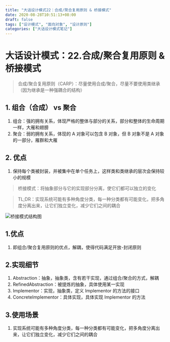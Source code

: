 ```yaml
---
title: "大话设计模式22：合成/聚合复用原则 & 桥接模式"
date: 2020-08-28T10:51:13+08:00
draft: false
tags: ["设计模式", "面向对象", "设计原则"]
categories: ["大话设计模式笔记"]
---
```


# 大话设计模式：22.合成/聚合复用原则 & 桥接模式

> 合成/聚合复用原则（CARP）：尽量使用合成/聚合，尽量不要使用类继承（因为继承是一种强耦合的结构）

## 1. 组合（合成） vs 聚合

1. 组合：强的拥有关系，体现严格的整体与部分的关系，部分和整体的生命周期一样，大雁和翅膀
2. 聚合：弱的拥有关系，体现的 A 对象可以包含 B 对象，但 B 对象不是 A 对象的一部分，雁群和大雁

## 2. 优点

1. 保持每个类被封装，并被集中在单个任务上，这样类和类继承的层次会保持较小的规模

> 桥接模式：将抽象部分与它的实现部分分离，使它们都可以独立的变化

> TL;DR：实现系统可能有多种角度分类，每一种分类都有可能变化，把多角度分离出来，让它们独立变化，减少它们之间的耦合

![桥接模式结构图](/images/桥接模式.png)

## 1.优点

1. 即组合/聚合复用原则的优点，解耦，使得代码满足开放-封闭原则

## 2.实现细节

1. Abstraction：抽象，抽象类，含有若干实现，通过组合/聚合的方式，解耦
2. RefinedAbstraction：被提炼的抽象，具体使用某一实现
3. Implementor：实现，抽象类，定义 Implementor 的方法的接口
4. ConcreteImplementor：具体实现，具体实现 Implementor 的方法

## 3.使用场景

1. 实现系统可能有多种角度分类，每一种分类都有可能变化，把多角度分离出来，让它们独立变化，减少它们之间的耦合
